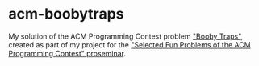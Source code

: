 # acm-boobytraps

My solution of the ACM Programming Contest problem ["Booby Traps"](https://icpcarchive.ecs.baylor.edu/index.php?option=com_onlinejudge&Itemid=8&category=258&page=show_problem&problem=1649), created as part of my project for the ["Selected Fun Problems of the ACM Programming Contest" proseminar](http://db.inf.uni-tuebingen.de/teaching/SelectedFunProblemsoftheACMProgrammingContest-Proseminar-WS2015-2016.html).
